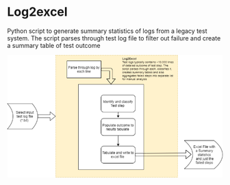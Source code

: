 # Log2excel
Python script to generate summary statistics of logs from a legacy test system. 
The  script parses through test log file to filter out failure and create a summary table of test outcome

![IMG](https://github.com/JoseJimmy/Log2excel/blob/master/Doc/Log2excel.png)
